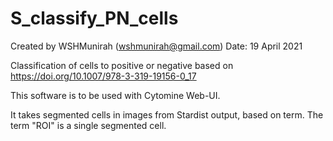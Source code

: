 # S_classify_PN_cells
Created by WSHMunirah (wshmunirah@gmail.com) 
Date: 19 April 2021

Classification of cells to positive or negative based on https://doi.org/10.1007/978-3-319-19156-0_17

This software is to be used with Cytomine Web-UI.

It takes segmented cells in images from Stardist output, based on term. The term "ROI" is a single segmented cell. 
